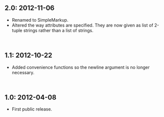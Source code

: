## 2.0: 2012-11-06
- Renamed to SimpleMarkup.
- Altered the way attributes are specified.  They are now given as list of 2-tuple strings rather than a list of strings.

<br />

## 1.1: 2012-10-22
- Added convenience functions so the newline argument is no longer necessary.

<br />

## 1.0: 2012-04-08
- First public release.
